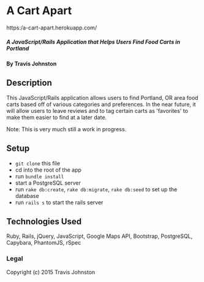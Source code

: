 # A Cart Apart
https:/a-cart-apart.herokuapp.com/

##### A JavaScript/Rails Application that Helps Users Find Food Carts in Portland

#### By Travis Johnston

## Description

This JavaScript/Rails application allows users to find Portland, OR area food carts based off of various categories and preferences. In the near future, it will allow users to leave reviews and to tag certain carts as 'favorites' to make them easier to find at a later date.

Note: This is very much still a work in progress.

## Setup

- `git clone` this file
- cd into the root of the app
- run `bundle install`
- start a PostgreSQL server
- run `rake db:create`, `rake db:migrate`, `rake db:seed` to set up the database
- run `rails s` to start the rails server

## Technologies Used

Ruby, Rails, jQuery, JavaScript, Google Maps API, Bootstrap, PostgreSQL, Capybara, PhantomJS, rSpec

### Legal

Copyright (c) 2015 Travis Johnston
